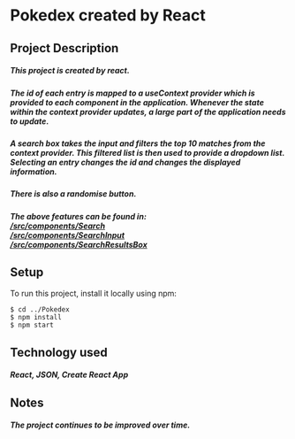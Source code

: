 # Pokedex created by React

## Project Description
##### This project is created by react. 
##### The id of each entry is mapped to a **useContext** provider which is provided to each component in the application. Whenever the state within the context provider updates, a large part of the application needs to update. 
##### A search box takes the input and filters the top 10 matches from the context provider. This filtered list is then used to provide a dropdown list. Selecting an entry changes the id and changes the displayed information. 
##### There is also a randomise button.

##### The above features can be found in: <br>  [/src/components/Search](../src/components/Search) <br>  [/src/components/SearchInput](../src/components/SearchInput) <br> [/src/components/SearchResultsBox](../src/components/SearchResultsBox)
## Setup
To run this project, install it locally using npm:

```
$ cd ../Pokedex
$ npm install
$ npm start
```
## Technology used
##### React, JSON, Create React App
## Notes
##### The project continues to be improved over time. 
